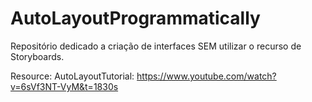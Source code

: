 # AutoLayoutProgrammatically
Repositório dedicado a criação de interfaces SEM utilizar o recurso de Storyboards. 

Resource: 
AutoLayoutTutorial: https://www.youtube.com/watch?v=6sVf3NT-VyM&t=1830s
